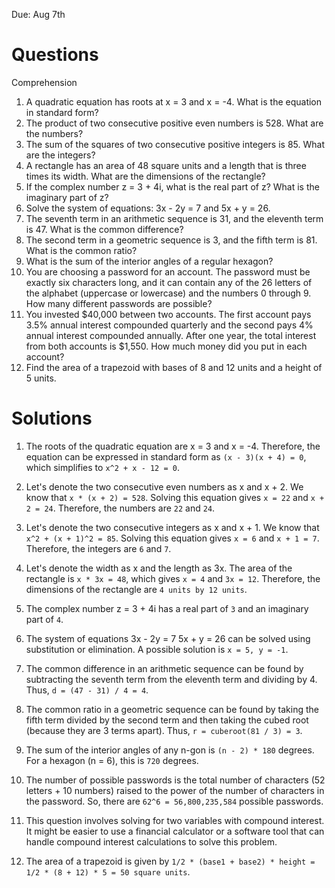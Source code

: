 
Due: Aug 7th


# Questions


Comprehension 


1. A quadratic equation has roots at x = 3 and x = -4. What is the equation in standard form?
2. The product of two consecutive positive even numbers is 528. What are the numbers?
3. The sum of the squares of two consecutive positive integers is 85. What are the integers?
4. A rectangle has an area of 48 square units and a length that is three times its width. What are the dimensions of the rectangle?
5. If the complex number z = 3 + 4i, what is the real part of z? What is the imaginary part of z?
6. Solve the system of equations: 3x - 2y = 7 and 5x + y = 26.
7. The seventh term in an arithmetic sequence is 31, and the eleventh term is 47. What is the common difference?
8. The second term in a geometric sequence is 3, and the fifth term is 81. What is the common ratio?
9. What is the sum of the interior angles of a regular hexagon?
10. You are choosing a password for an account. The password must be exactly six characters long, and it can contain any of the 26 letters of the alphabet (uppercase or lowercase) and the numbers 0 through 9. How many different passwords are possible?
11. You invested $40,000 between two accounts. The first account pays 3.5% annual interest compounded quarterly and the second pays 4% annual interest compounded annually. After one year, the total interest from both accounts is $1,550. How much money did you put in each account?
12. Find the area of a trapezoid with bases of 8 and 12 units and a height of 5 units.



# Solutions

1. The roots of the quadratic equation are x = 3 and x = -4. Therefore, the equation can be expressed in standard form as `(x - 3)(x + 4) = 0`, which simplifies to `x^2 + x - 12 = 0`.

2. Let's denote the two consecutive even numbers as x and x + 2. We know that `x * (x + 2) = 528`. Solving this equation gives `x = 22` and `x + 2 = 24`. Therefore, the numbers are `22` and `24`.

3. Let's denote the two consecutive integers as x and x + 1. We know that `x^2 + (x + 1)^2 = 85`. Solving this equation gives `x = 6` and `x + 1 = 7`. Therefore, the integers are `6` and `7`.

4. Let's denote the width as x and the length as 3x. The area of the rectangle is `x * 3x = 48`, which gives `x = 4` and `3x = 12`. Therefore, the dimensions of the rectangle are `4 units by 12 units`.

5. The complex number z = 3 + 4i has a real part of `3` and an imaginary part of `4`.

6. The system of equations
   3x - 2y = 7
   5x + y = 26
   can be solved using substitution or elimination. A possible solution is `x = 5, y = -1`.

7. The common difference in an arithmetic sequence can be found by subtracting the seventh term from the eleventh term and dividing by 4. Thus, `d = (47 - 31) / 4 = 4`.

8. The common ratio in a geometric sequence can be found by taking the fifth term divided by the second term and then taking the cubed root (because they are 3 terms apart). Thus, `r = cuberoot(81 / 3) = 3`.

9. The sum of the interior angles of any n-gon is `(n - 2) * 180` degrees. For a hexagon (n = 6), this is `720` degrees.

10. The number of possible passwords is the total number of characters (52 letters + 10 numbers) raised to the power of the number of characters in the password. So, there are `62^6 = 56,800,235,584` possible passwords.

11. This question involves solving for two variables with compound interest. It might be easier to use a financial calculator or a software tool that can handle compound interest calculations to solve this problem.

12. The area of a trapezoid is given by `1/2 * (base1 + base2) * height = 1/2 * (8 + 12) * 5 = 50 square units`.
